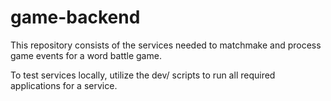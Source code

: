 # game-backend

This repository consists of the services needed to matchmake and process game events for a word battle game.

To test services locally, utilize the dev/ scripts to run all required applications for a service.